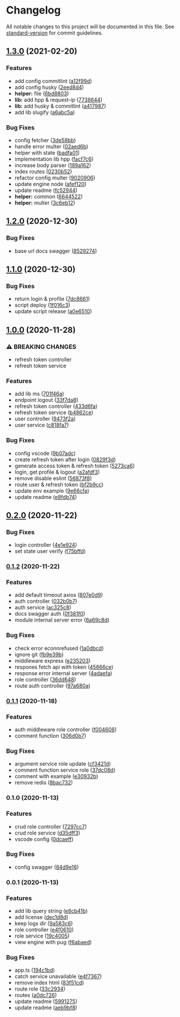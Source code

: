 # Changelog

All notable changes to this project will be documented in this file. See [standard-version](https://github.com/conventional-changelog/standard-version) for commit guidelines.

## [1.3.0](///compare/v1.2.0...v1.3.0) (2021-02-20)


### Features

* add config commitlint ([a12f99d](///commit/a12f99d4d54b6a3504f163c3832d7a710e5bf1f0))
* add config husky ([2eed8d4](///commit/2eed8d4b37981d6bfeb5f46146b436bcc0caf2d4))
* **helper:** file ([6bd8803](///commit/6bd88031bcfe6a4163e0c726083dc98b9125a0a0))
* **lib:** add hpp & request-ip ([7738644](///commit/7738644594e47d7b309712657f5eabf470cbb957))
* **lib:** add husky & commitlint ([a417987](///commit/a41798786af8c3d286e86ceb43fa9bd729cd85c0))
* add lib slugify ([a6abc5a](///commit/a6abc5afe38f88932dab2aefb7a35bdc9a358c83))


### Bug Fixes

* config fetcher ([3de58bb](///commit/3de58bb2d533a52dad7e0472424f4ad3e3c13198))
* handle error multer ([02aed6b](///commit/02aed6bb88f497328b10412bc3e91c6f35a1e5a7))
* helper with state ([badfa01](///commit/badfa010f0a3547b79c650509b26dbd88c7b5769))
* implementation lib hpp ([facf7c6](///commit/facf7c6f8c5432640f08be81519b085e985547d8))
* increase body parser ([189a162](///commit/189a162fb5d9ba49dba817ee58748bb469ff48ae))
* index routes ([0230b52](///commit/0230b52412441c3abc6c033a1e9f8ab44dea6ab2))
* refactor config multer ([9020906](///commit/902090625dbca2b80ba753d2f01c82c2a6a8bd0d))
* update engine node ([afef120](///commit/afef1201418dda3620cb708a4fdbadae3017dcc7))
* update readme ([fc52944](///commit/fc5294476a42df88d70be133ed5bf6c0432de61e))
* **helper:** common ([6644522](///commit/6644522ad85615ea7d9ce917d1450ef3af3f48cb))
* **helper:** multer ([3c6eb12](///commit/3c6eb1216ddf918441fe8936e88a7901ae355943))

## [1.2.0](///compare/v1.1.0...v1.2.0) (2020-12-30)


### Bug Fixes

* base url docs swagger ([8529274](///commit/85292743150c9483b746d5f3c1d56b79c1ee5e20))

## [1.1.0](///compare/v1.0.0...v1.1.0) (2020-12-30)


### Bug Fixes

* return login & profile ([7dc8661](///commit/7dc8661c96eee632368b005fc418fc57b9dfb190))
* script deploy ([1f016c3](///commit/1f016c3251ae7e05121cc390222c0582ef3669fe))
* update script release ([a0e6510](///commit/a0e6510600ae824654482dc3352c2ff2440dc8ff))

## [1.0.0](///compare/v0.2.0...v1.0.0) (2020-11-28)


### ⚠ BREAKING CHANGES

* refresh token controller
* refresh token service

### Features

* add lib ms ([701f46a](///commit/701f46a970bfdd8ad2791f5cf2942a40d0116959))
* endpoint logout ([33f7da8](///commit/33f7da8c00137c456ebf6c8b9db24fda2112a754))
* refresh token controller ([433d6fa](///commit/433d6fa6b34b095aa94121b2da258229d9becaa8))
* refresh token service ([b4862ce](///commit/b4862ce3a012ac796ceeef30881f193ea85d5259))
* user controller ([9473f2a](///commit/9473f2a84887f6cb3126c7e00813dadf7d2ce511))
* user service ([c818fa7](///commit/c818fa75e2bd84157e4075a0a601f16df961c36e))


### Bug Fixes

* config vscode ([9b07adc](///commit/9b07adcdcef98b1125984bdff0f5d13c2afc9e5f))
* create refresh token after login ([0829f3d](///commit/0829f3d4ba43d4d4b83d60ac091a458c53baa641))
* generate access token & refresh token ([5273ca6](///commit/5273ca691ac39f47b137b72b5c361589ea92395b))
* login, get profile & logout ([a2afdf3](///commit/a2afdf36cd01280b741f6087b8432eeb916db199))
* remove disable eslint ([56873f8](///commit/56873f812485da4d5125a571dd20187d3a090cde))
* route user & refresh token ([bf2b9cc](///commit/bf2b9cc73134c3bd048bc51404a165cbf147fb4e))
* update env example ([9e66cfa](///commit/9e66cfa2f2c47d450fce213d1aad73ebeed0975f))
* update readme ([e8fdb74](///commit/e8fdb7409f2359002210c3bdd33c98021223b201))

## [0.2.0](///compare/v0.1.2...v0.2.0) (2020-11-22)


### Bug Fixes

* login controller ([4e1e924](///commit/4e1e924539364794419aebc5d03a2033933fd7e0))
* set state user verify ([f75bffd](///commit/f75bffd23efa9d38647ca152d8540019aa3a8ac5))

### [0.1.2](///compare/v0.1.1...v0.1.2) (2020-11-22)


### Features

* add default timeout axios ([807e0d9](///commit/807e0d9c649468757d3f083856e4ad012be90ba2))
* auth controller ([032b0b7](///commit/032b0b7a3329794d03e8a3bfd92b61baacb93654))
* auth service ([ac325c8](///commit/ac325c805021f77f4141b66244b86c7e1b09c18c))
* docs swagger auth ([0f381f0](///commit/0f381f0b6612d80b244adc1499549a33355daff1))
* module internal server error ([6a69c8d](///commit/6a69c8d2638a118c9af7adf82a3769e1f9ca84b6))


### Bug Fixes

* check error econnrefused ([1a0dbcd](///commit/1a0dbcdb1e29e2d11d5151f5ec440d60b204c3d4))
* ignore git ([fb9e39b](///commit/fb9e39b435996496bf46105b3bf3f2317472d86d))
* middleware express ([e235203](///commit/e235203e499a01797f378db3aa657620d2bba7b7))
* respones fetch api with token ([45666ce](///commit/45666cef978832fcd3c315c472403f6df9add2b6))
* response error internal server ([4adaefa](///commit/4adaefa5d3d1bc10729954679110e51d53c52344))
* role controller ([36dd648](///commit/36dd648e0e2cbc1d995a8751bbfe6d018151cfc5))
* route auth controller ([97a680a](///commit/97a680acfc64ab5ebd32bad81a170c37ad9bde7b))

### [0.1.1](///compare/v0.1.0...v0.1.1) (2020-11-18)


### Features

* auth middleware role controller ([f004608](///commit/f0046083c1dd052ad8a91ae18cada0f3433287ed))
* comment function ([306d0b7](///commit/306d0b7bff9a5c77b18848f12865ccda18e5fc78))


### Bug Fixes

* argument service role update ([cf3421d](///commit/cf3421d00eec2b49a86055cbab2a3fbe9c10a514))
* comment function service role ([37dc08d](///commit/37dc08d8d4cb5bb933d16be1096e95e281a1d0da))
* comment with example ([e30932b](///commit/e30932b3cf60f39093bcef1ac944e49d0165745b))
* remove redis ([8bac732](///commit/8bac732e730b107f346ded3c1590c1fd46d5c857))

### 0.1.0 (2020-11-13)


### Features

* crud role controller ([7297cc7](///commit/7297cc7ddee54dc6bee0cc2b5de28d29fcd6fe1b))
* crud role service ([d35dff3](///commit/d35dff3456b816a21753038780d2fca4509634f5))
* vscode config ([0dcaeff](///commit/0dcaeff840d31c22f59c44c110caeb102b97b60b))


### Bug Fixes

* config swagger ([84d9e16](///commit/84d9e161a65db376943b62e65f88ced62cfcdc1d))

### 0.0.1 (2020-11-13)


### Features

* add lib query string ([e8cb41b](///commit/e8cb41b24a32e9421af158b09d00220cd2255acc))
* add license ([dec1d8d](///commit/dec1d8d135178687196a09676af899a8e4eec51e))
* keep logs dir ([9a583c6](///commit/9a583c6ac98eb82e20c4c1ee1658d828c83b1852))
* role controller ([e4f0610](///commit/e4f0610efac0cf1e95fdd0d00f192cfffdba2f1c))
* role service ([19c4005](///commit/19c4005a33dcf95d5d50d15c0f5655581ae80f9f))
* view engine with pug ([f6abaed](///commit/f6abaeda992099b6896a1547669eaf6930eed578))


### Bug Fixes

* app.ts ([194c1bd](///commit/194c1bde69366cc362c08adbf05a391168c20f02))
* catch service unavailable ([e4f7367](///commit/e4f73677d0c92369af538d8f5af9aa3e09690a21))
* remove index html ([83f51cd](///commit/83f51cd71a53337ab469f7c90a96ae666130bbe9))
* route role ([33c2934](///commit/33c29344024357ed3322f9cf60f1eec9f02061ed))
* routes ([a0dc726](///commit/a0dc7269e663658276d1213844c21fe677463d9a))
* update readme ([5991275](///commit/5991275ba2aa2a1b5763116c37a57005f4af219e))
* update readme ([aeb9bf8](///commit/aeb9bf8fe720cb7ff62af3334f38d020662c9a5b))
